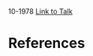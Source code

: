 

10-1978
[Link to Talk](https://www.churchofjesuschrist.org/study/general-conference/1978/10/womens-session?lang=eng)



# References

